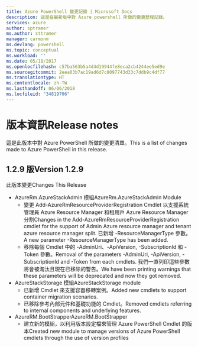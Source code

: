 ```yaml
---
title: Azure PowerShell 變更記錄 | Microsoft Docs
description: 這是在最新版中對 Azure powershell 所做的變更歷程記錄。
services: azure
author: sptramer
ms.author: sttramer
manager: carmonm
ms.devlang: powershell
ms.topic: conceptual
ms.workload: ''
ms.date: 05/18/2017
ms.openlocfilehash: c57ba563b5a4d4d19944fe8eca2cb4244ee5ed9e
ms.sourcegitcommit: 2eea03b7ac19ad6d7c8097743d33c7ddb9c4df77
ms.translationtype: HT
ms.contentlocale: zh-TW
ms.lasthandoff: 06/06/2018
ms.locfileid: "34819706"
---
```

# <a name="release-notes"></a><span data-ttu-id="203ac-103">版本資訊</span><span class="sxs-lookup"><span data-stu-id="203ac-103">Release notes</span></span>

<span data-ttu-id="203ac-104">這是此版本中對 Azure PowerShell 所做的變更清單。</span><span class="sxs-lookup"><span data-stu-id="203ac-104">This is a list of changes made to Azure PowerShell in this release.</span></span>

## <a name="version-129"></a><span data-ttu-id="203ac-105">1.2.9 版</span><span class="sxs-lookup"><span data-stu-id="203ac-105">Version 1.2.9</span></span>

<span data-ttu-id="203ac-106">此版本變更</span><span class="sxs-lookup"><span data-stu-id="203ac-106">Changes This Release</span></span>

* <span data-ttu-id="203ac-107">AzureRm.AzureStackAdmin 模組</span><span class="sxs-lookup"><span data-stu-id="203ac-107">AzureRm.AzureStackAdmin Module</span></span>
    + <span data-ttu-id="203ac-108">變更 Add-AzureRmResourceProviderRegistration Cmdlet 以支援系統管理員 Azure Resource Manager 和租用戶 Azure Resource Manager 分割</span><span class="sxs-lookup"><span data-stu-id="203ac-108">Changes in the Add-AzureRmResourceProviderRegistration cmdlet for the support of Admin Azure resource manager and tenant azure resource manager split.</span></span> <span data-ttu-id="203ac-109">已新增 -ResourceManagerType 參數。</span><span class="sxs-lookup"><span data-stu-id="203ac-109">A new parameter -ResourceManagerType has been added.</span></span>
    + <span data-ttu-id="203ac-110">移除每個 Cmdlet 中的 -AdminUri、-ApiVersion, -SubscriptionId 和 -Token 參數。</span><span class="sxs-lookup"><span data-stu-id="203ac-110">Removal of the parameters -AdminUri, -ApiVersion, -SubscriptionId and -Token from each cmdlets.</span></span> <span data-ttu-id="203ac-111">我們一直列印這些參數將會被淘汰且現在已移除的警告。</span><span class="sxs-lookup"><span data-stu-id="203ac-111">We have been printing warnings that these parameters will be deprecated and now they got removed.</span></span>
* <span data-ttu-id="203ac-112">AzureStackStorage 模組</span><span class="sxs-lookup"><span data-stu-id="203ac-112">AzureStackStorage module</span></span>
    + <span data-ttu-id="203ac-113">已新增 Cmdlet 來支援容器移轉案例。</span><span class="sxs-lookup"><span data-stu-id="203ac-113">Added new cmdlets to support container migration scenarios.</span></span>
    + <span data-ttu-id="203ac-114">已移除參考內部元件和基礎功能的 Cmdlet。</span><span class="sxs-lookup"><span data-stu-id="203ac-114">Removed cmdlets referring to internal components and underlying features.</span></span>
* <span data-ttu-id="203ac-115">AzureRM.BootStrapper</span><span class="sxs-lookup"><span data-stu-id="203ac-115">AzureRM.BootStrapper</span></span>
    + <span data-ttu-id="203ac-116">建立新的模組，以利用版本設定檔來管理 Azure PowerShell Cmdlet 的版本</span><span class="sxs-lookup"><span data-stu-id="203ac-116">Created new module to manage versions of Azure PowerShell cmdlets through the use of version profiles</span></span>